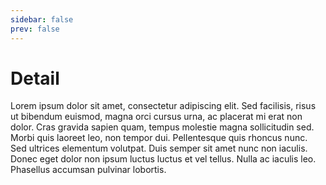 ```yaml
---
sidebar: false
prev: false
---
```


# Detail

Lorem ipsum dolor sit amet, consectetur adipiscing elit. Sed facilisis, risus ut bibendum euismod, magna orci cursus urna, ac placerat mi erat non dolor. Cras gravida sapien quam, tempus molestie magna sollicitudin sed. Morbi quis laoreet leo, non tempor dui. Pellentesque quis rhoncus nunc. Sed ultrices elementum volutpat. Duis semper sit amet nunc non iaculis. Donec eget dolor non ipsum luctus luctus et vel tellus. Nulla ac iaculis leo. Phasellus accumsan pulvinar lobortis.